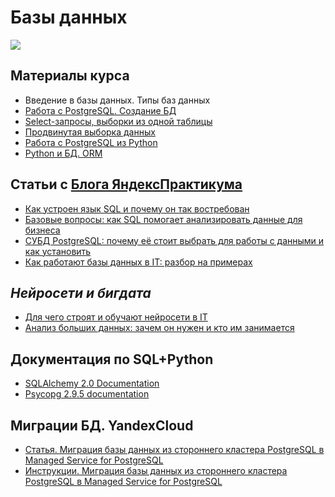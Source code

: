 # Базы данных
![](https://gbcdn.mrgcdn.ru/uploads/post/881/og_cover_image/92fe3500d2ba0153671fba31a445eed6)

## Материалы курса
- Введение в базы данных. Типы баз данных
- [Работа с PostgreSQL. Создание БД](./Lesson/02/)
- [Select-запросы, выборки из одной таблицы](./Lesson/03/)
- [Продвинутая выборка данных](./Lesson/04/)
- [Работа с PostgreSQL из Python](./Lesson/05/)
- [Python и БД. ORM](./Lesson/06/)

## Статьи c [Блога ЯндексПрактикума](https://practicum.yandex.ru/blog)
- [Как устроен язык SQL и почему он так востребован](https://practicum.yandex.ru/blog/chto-takoe-sql/)
- [Базовые вопросы: как SQL помогает анализировать данные для бизнеса](https://practicum.yandex.ru/blog/operatory-sql/)
- [СУБД PostgreSQL: почему её стоит выбрать для работы с данными и как установить](https://practicum.yandex.ru/blog/chto-takoe-subd-postgresql/)
- [Как работают базы данных в IT: разбор на примерах](https://practicum.yandex.ru/blog/chto-takoe-bazy-dannyh/)
  
## *Нейросети и бигдата*
- [Для чего строят и обучают нейросети в IT](https://practicum.yandex.ru/blog/chto-takoe-neyronnye-seti/)
- [Анализ больших данных: зачем он нужен и кто им занимается](https://practicum.yandex.ru/blog/chto-takoe-analiz-bolshih-dannyh/)

## Документация по SQL+Python
- [SQLAlchemy 2.0 Documentation](https://docs.sqlalchemy.org/en/20/orm/quickstart.html)
- [Psycopg 2.9.5 documentation](https://www.psycopg.org/docs/index.html)

## Миграции БД. YandexCloud
- [Статья. Миграция базы данных из стороннего кластера PostgreSQL в Managed Service for PostgreSQL](https://cloud.yandex.ru/docs/managed-postgresql/tutorials/outbound-replication)
- [Инструкции. Миграция базы данных из стороннего кластера PostgreSQL в Managed Service for PostgreSQL](https://cloud.yandex.ru/docs/managed-postgresql/quickstart)
